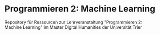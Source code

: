 # Programmieren 2: Machine Learning 

Repository für Ressourcen zur Lehrveranstaltung "Programmieren 2: Machine Learning" im Master Digital Humanities der Universität Trier
